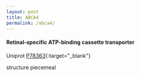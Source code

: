 ```yaml
---
layout: post
title: ABCA4
permalink: /abca4/
---
```


#### Retinal-specific ATP-binding cassette transporter ####

Uniprot [P78363](http://www.uniprot.org/uniprot/P78363){:target="_blank"}

structure piecemeal
